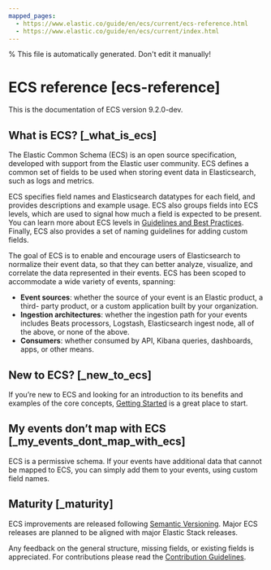 ```yaml
---
mapped_pages:
  - https://www.elastic.co/guide/en/ecs/current/ecs-reference.html
  - https://www.elastic.co/guide/en/ecs/current/index.html
---
```

% This file is automatically generated. Don't edit it manually!

# ECS reference [ecs-reference]

This is the documentation of ECS version 9.2.0-dev.


## What is ECS? [_what_is_ecs]

The Elastic Common Schema (ECS) is an open source specification, developed with support from the Elastic user community. ECS defines a common set of fields to be used when storing event data in Elasticsearch, such as logs and metrics.

ECS specifies field names and Elasticsearch datatypes for each field, and provides descriptions and example usage. ECS also groups fields into ECS levels, which are used to signal how much a field is expected to be present. You can learn more about ECS levels in [Guidelines and Best Practices](/reference/ecs-guidelines.md). Finally, ECS also provides a set of naming guidelines for adding custom fields.

The goal of ECS is to enable and encourage users of Elasticsearch to normalize their event data, so that they can better analyze, visualize, and correlate the data represented in their events. ECS has been scoped to accommodate a wide variety of events, spanning:

* **Event sources**: whether the source of your event is an Elastic product, a third- party product, or a custom application built by your organization.
* **Ingestion architectures**: whether the ingestion path for your events includes Beats processors, Logstash, Elasticsearch ingest node, all of the above, or none of the above.
* **Consumers**: whether consumed by API, Kibana queries, dashboards, apps, or other means.


## New to ECS? [_new_to_ecs]

If you’re new to ECS and looking for an introduction to its benefits and examples of the core concepts, [Getting Started](/reference/ecs-getting-started.md) is a great place to start.


## My events don’t map with ECS [_my_events_dont_map_with_ecs]

ECS is a permissive schema. If your events have additional data that cannot be mapped to ECS, you can simply add them to your events, using custom field names.


## Maturity [_maturity]

ECS improvements are released following [Semantic Versioning](https://semver.org/). Major ECS releases are planned to be aligned with major Elastic Stack releases.

Any feedback on the general structure, missing fields, or existing fields is appreciated. For contributions please read the [Contribution Guidelines](https://github.com/elastic/ecs/blob/master/CONTRIBUTING.md).

